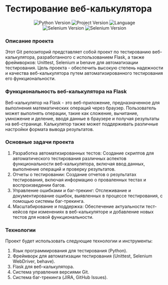 # Тестирование веб-калькулятора

<p align="center">
   <img src="https://img.shields.io/badge/python-3.8-green" alt="Python Version">
   <img src="https://img.shields.io/badge/version-v1.0b-lightgrey" alt="Project Version">
   <img src="https://img.shields.io/badge/language-ru-blue" alt="Language">
  <br>
  <img src="https://img.shields.io/badge/selenium-4.17.2-green" alt="Selenium Version">
  <img src="https://img.shields.io/badge/flask-3.0.1-green" alt="Selenium Version">
</p>

### Описание проекта
Этот Git репозиторий представляет собой проект по тестированию веб-калькулятора, разработанного с использованием Flask, а также фреймворков: Unittest, Selenium и benave для автоматизации тестирования. 
Цель проекта - обеспечить высокую степень надежности и качества веб-калькулятора путем автоматизированного тестирования его функциональности.

### Функциональность веб-калькулятора на Flask
Веб-калькулятор на Flask - это веб-приложение, предназначенное для выполнения математических операций через браузер. Пользователь может выполнять операции, такие как сложение, вычитание, умножение и деление, вводя данные в браузере и получая результаты на веб-странице. Калькулятор также может поддерживать различные настройки формата вывода результатов.

### Основные задачи проекта
1. Разработка автоматизированных тестов: Создание скриптов для автоматического тестирования различных аспектов функциональности веб-калькулятора, включая ввод данных, выполнение операций и проверку результатов.
2. Отчеты о тестировании: Создание отчетов о результатах тестирования, включая информацию о проваленных тестах и воспроизведении багов.
3. Управление ошибками и баг-трекинг: Отслеживание и документирование ошибок, выявленных в процессе тестирования, с помощью системы баг-трекинга.
4. Масштабирование и поддержка: Обеспечение актуальности тест-кейсов при изменениях в веб-калькуляторе и добавление новых тестов для новой функциональности.

### Технологии
Проект будет использовать следующие технологии и инструменты:

1. Язык программирования для тестирования (Python).
2. Фреймворк для автоматизации тестирования (Unittest, Selenium WebDriver, behave).
3. Flask для веб-калькулятора.
4. Система управления версиями Git.
5. Система баг-трекинга (JIRA, GitHub Issues).
